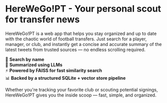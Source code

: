 # HereWeGo!PT - Your personal scout for transfer news

HereWeGo!PT is a web app that helps you stay organized and up to date with the chaotic world of football transfers. Just search for a player, manager, or club, and instantly get a concise and accurate summary of the latest tweets from trusted sources — no endless scrolling required.

🔎 **Search by name**  
🧠 **Summarized using LLMs**  
⚡️ **Powered by FAISS for fast similarity search**  
📊 **Backed by a structured SQLite + vector store pipeline**  

Whether you're tracking your favorite club or scouting potential signings, HereWeGo!PT gives you the inside scoop — fast, simple, and organized.

